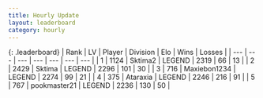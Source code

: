 ```yaml
---
title: Hourly Update
layout: leaderboard
category: hourly
---
```


{: .leaderboard}
| Rank | LV | Player | Division | Elo | Wins | Losses |
| --- | --- | --- | --- | --- | --- | --- |
| <span data-change="0">1</span> | 1124 | <span title="ID: 402846">Sktima2</span> | LEGEND | <span data-change="0">2319</span> | <span data-change="0">66</span> | <span data-change="0">13</span> |
| <span data-change="0">2</span> | 2429 | <span title="ID: 353063">Sktima</span> | LEGEND | <span data-change="0">2296</span> | <span data-change="0">101</span> | <span data-change="0">30</span> |
| <span data-change="0">3</span> | 716 | <span title="ID: 410122">Maxiebon1234</span> | LEGEND | <span data-change="0">2274</span> | <span data-change="0">99</span> | <span data-change="0">21</span> |
| <span data-change="0">4</span> | 375 | <span title="ID: 745153">Ataraxia</span> | LEGEND | <span data-change="0">2246</span> | <span data-change="0">216</span> | <span data-change="0">91</span> |
| <span data-change="0">5</span> | 767 | <span title="ID: 652474">pookmaster21</span> | LEGEND | <span data-change="0">2236</span> | <span data-change="0">130</span> | <span data-change="0">50</span> |